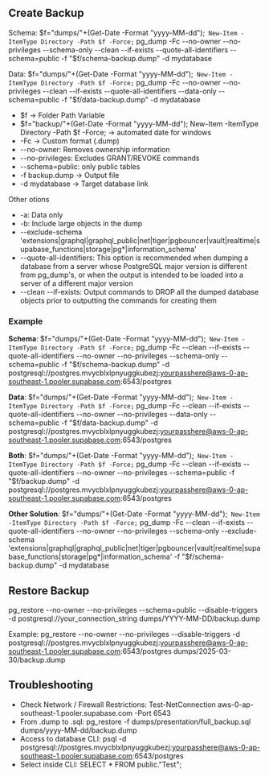 ## Create Backup

Schema:
$f="dumps/"+(Get-Date -Format "yyyy-MM-dd");`
    New-Item -ItemType Directory -Path $f -Force;`
    pg_dump -Fc --no-owner --no-privileges --schema-only --clean --if-exists --quote-all-identifiers --schema=public -f "$f/schema-backup.dump" -d mydatabase

Data:
$f="dumps/"+(Get-Date -Format "yyyy-MM-dd");`
    New-Item -ItemType Directory -Path $f -Force;`
    pg_dump -Fc --no-owner --no-privileges --clean --if-exists --quote-all-identifiers --data-only --schema=public -f "$f/data-backup.dump" -d mydatabase

- $f → Folder Path Variable
- $f="backup/"+(Get-Date -Format "yyyy-MM-dd"); New-Item -ItemType Directory -Path $f -Force; → automated date for windows
- -Fc → Custom format (.dump)
- --no-owner: Removes ownership information
- --no-privileges: Excludes GRANT/REVOKE commands
- --schema=public: only public tables
- -f backup.dump → Output file
- -d mydatabase → Target database link

Other otions

- -a: Data only
- -b: Include large objects in the dump
- --exclude-schema 'extensions|graphql|graphql_public|net|tiger|pgbouncer|vault|realtime|supabase_functions|storage|pg\*|information_schema'
- --quote-all-identifiers: This option is recommended when dumping a database from a server whose PostgreSQL major version is different from pg_dump's, or when the output is intended to be loaded into a server of a different major version
- --clean --if-exists: Output commands to DROP all the dumped database objects prior to outputting the commands for creating them

### Example

**Schema**: $f="dumps/"+(Get-Date -Format "yyyy-MM-dd");`
    New-Item -ItemType Directory -Path $f -Force;`
    pg_dump -Fc --clean --if-exists --quote-all-identifiers --no-owner --no-privileges --schema-only --schema=public -f "$f/schema-backup.dump" -d postgresql://postgres.mvycblxlpnyuggkubezj:yourpasshere@aws-0-ap-southeast-1.pooler.supabase.com:6543/postgres

**Data**: $f="dumps/"+(Get-Date -Format "yyyy-MM-dd");`
    New-Item -ItemType Directory -Path $f -Force;`
    pg_dump -Fc --clean --if-exists --quote-all-identifiers --no-owner --no-privileges --data-only --schema=public -f "$f/data-backup.dump" -d postgresql://postgres.mvycblxlpnyuggkubezj:yourpasshere@aws-0-ap-southeast-1.pooler.supabase.com:6543/postgres

**Both**: $f="dumps/"+(Get-Date -Format "yyyy-MM-dd");`
    New-Item -ItemType Directory -Path $f -Force;`
    pg_dump -Fc --clean --if-exists --quote-all-identifiers --no-owner --no-privileges --schema=public -f "$f/backup.dump" -d postgresql://postgres.mvycblxlpnyuggkubezj:yourpasshere@aws-0-ap-southeast-1.pooler.supabase.com:6543/postgres

**Other Solution**: $f="dumps/"+(Get-Date -Format "yyyy-MM-dd");`
    New-Item -ItemType Directory -Path $f -Force;`
    pg_dump -Fc --clean --if-exists --quote-all-identifiers --no-owner --no-privileges --schema-only --exclude-schema 'extensions|graphql|graphql_public|net|tiger|pgbouncer|vault|realtime|supabase_functions|storage|pg*|information_schema' -f "$f/schema-backup.dump" -d mydatabase

## Restore Backup

pg_restore --no-owner --no-privileges --schema=public --disable-triggers -d postgresql://your_connection_string dumps/YYYY-MM-DD/backup.dump

Example: pg_restore --no-owner --no-privileges --disable-triggers -d postgresql://postgres.mvycblxlpnyuggkubezj:yourpasshere@aws-0-ap-southeast-1.pooler.supabase.com:6543/postgres dumps/2025-03-30/backup.dump

## Troubleshooting

- Check Network / Firewall Restrictions: Test-NetConnection aws-0-ap-southeast-1.pooler.supabase.com -Port 6543
- From .dump to .sql: pg_restore -f dumps/presentation/full_backup.sql dumps/yyyy-MM-dd/backup.dump
- Access to database CLI: psql -d postgresql://postgres.mvycblxlpnyuggkubezj:yourpasshere@aws-0-ap-southeast-1.pooler.supabase.com:6543/postgres
- Select inside CLI: SELECT \* FROM public."Test";
